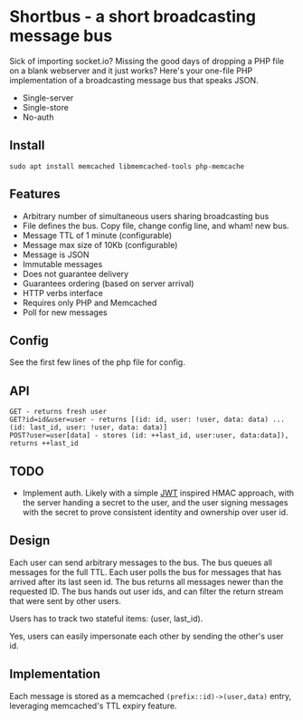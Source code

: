 # Shortbus - a short broadcasting message bus

Sick of importing socket.io? Missing the good days of dropping a PHP file on a blank webserver and it just works? Here's your one-file PHP implementation of a broadcasting message bus that speaks JSON.

* Single-server
* Single-store
* No-auth

## Install

`sudo apt install memcached libmemcached-tools php-memcache`

## Features

* Arbitrary number of simultaneous users sharing broadcasting bus
* File defines the bus. Copy file, change config line, and wham! new bus.
* Message TTL of 1 minute (configurable)
* Message max size of 10Kb (configurable)
* Message is JSON
* Immutable messages
* Does not guarantee delivery
* Guarantees ordering (based on server arrival)
* HTTP verbs interface
* Requires only PHP and Memcached
* Poll for new messages

## Config

See the first few lines of the php file for config.

## API

```
GET - returns fresh user
GET?id=id&user=user - returns [(id: id, user: !user, data: data) ... (id: last_id, user: !user, data: data)]
POST?user=user[data] - stores (id: ++last_id, user:user, data:data]), returns ++last_id
```
## TODO

* Implement auth. Likely with a simple [JWT](https://en.wikipedia.org/wiki/JSON_Web_Token) inspired HMAC approach, with the server handing a secret to the user, and the user signing messages with the secret to prove consistent identity and ownership over user id.

## Design

Each user can send arbitrary messages to the bus. The bus queues all messages for the full TTL. Each user polls the bus for messages that has arrived after its last seen id. The bus returns all messages newer than the requested ID. The bus hands out user ids, and can filter the return stream that were sent by other users. 

Users has to track two stateful items: (user, last_id). 

Yes, users can easily impersonate each other by sending the other's user id. 

## Implementation

Each message is stored as a memcached `(prefix::id)->(user,data)` entry, leveraging memcached's TTL expiry feature.




